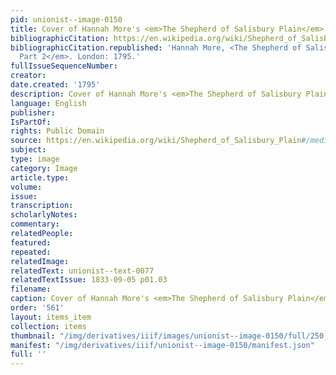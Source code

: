 ```yaml
---
pid: unionist--image-0150
title: Cover of Hannah More's <em>The Shepherd of Salisbury Plain</em>
bibliographicCitation: https://en.wikipedia.org/wiki/Shepherd_of_Salisbury_Plain#/media/File:MoreShepherd.png
bibliographicCitation.republished: 'Hannah More, <The Shepherd of Salisbury Plain,
  Part 2</em>. London: 1795.'
fullIssueSequenceNumber: 
creator: 
date.created: '1795'
description: Cover of Hannah More's <em>The Shepherd of Salisbury Plain</em>
language: English
publisher: 
IsPartOf: 
rights: Public Domain
source: https://en.wikipedia.org/wiki/Shepherd_of_Salisbury_Plain#/media/File:MoreShepherd.png
subject: 
type: image
category: Image
article.type: 
volume: 
issue: 
transcription: 
scholarlyNotes: 
commentary: 
relatedPeople: 
featured: 
repeated: 
relatedImage: 
relatedText: unionist--text-0077
relatedTextIssue: 1833-09-05 p01.03
filename: 
caption: Cover of Hannah More's <em>The Shepherd of Salisbury Plain</em>
order: '561'
layout: items_item
collection: items
thumbnail: "/img/derivatives/iiif/images/unionist--image-0150/full/250,/0/default.jpg"
manifest: "/img/derivatives/iiif/unionist--image-0150/manifest.json"
full: ''
---
```

